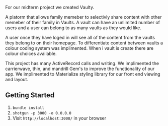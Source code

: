 For our midterm project we created Vaulty.

A platorm that allows family memeber to selectivly share content with other memeber of their family in Vaults. A vault can have an unlimited number of users and a user can belong to as many vaults as they would like. 

A user once they have loged in will see all of the content from the vaults they belong to on their homepage. To differentiate content between vaults a colour coding system was implimented. When i vault is create there are colour choices available. 

This project has many ActiveRecord calls and writing. We implimented the carrierwave, thin, and mandrill Gem's to improve the functionality of our app. We implimented to Materialize styling library for our front end viewing and layout. 


## Getting Started

1. `bundle install`
2. `shotgun -p 3000 -o 0.0.0.0`
3. Visit `http://localhost:3000/` in your browser
